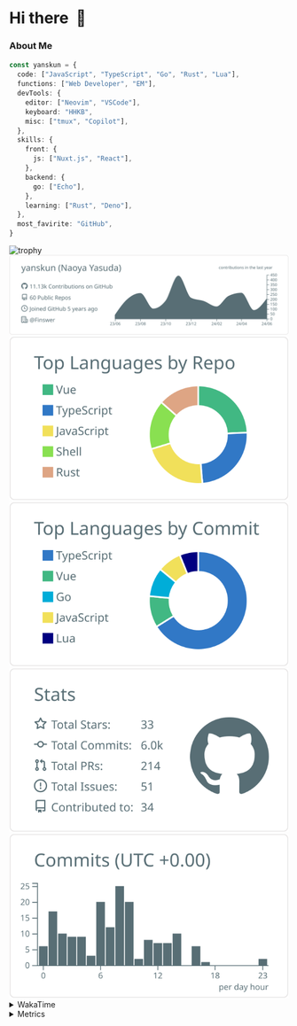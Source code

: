 # Hi there&nbsp; :wave:

### About Me

```ts
const yanskun = {
  code: ["JavaScript", "TypeScript", "Go", "Rust", "Lua"],
  functions: ["Web Developer", "EM"],
  devTools: {
    editor: ["Neovim", "VSCode"],
    keyboard: "HHKB",
    misc: ["tmux", "Copilot"],
  },
  skills: {
    front: {
      js: ["Nuxt.js", "React"],
    },
    backend: {
      go: ["Echo"],
    },
    learning: ["Rust", "Deno"],
  },
  most_favirite: "GitHub",
}
```
<!-- https://github.com/ryo-ma/github-profile-trophy -->
<img src="https://github-profile-trophy.vercel.app/?username=yanskun&theme=onedark&column=3" alt="trophy">

<!-- https://github.com/vn7n24fzkq/github-profile-summary-cards -->
<picture>
  <source media="(prefers-color-scheme: dark)" srcset="https://raw.githubusercontent.com/yanskun/yanskun/master/profile-summary-card-output/nord_dark/0-profile-details.svg">
 <img src="https://raw.githubusercontent.com/yanskun/yanskun/master/profile-summary-card-output/default/0-profile-details.svg">
</picture>
<br>
<picture>
  <source media="(prefers-color-scheme: dark)" srcset="https://raw.githubusercontent.com/yanskun/yanskun/master/profile-summary-card-output/nord_dark/1-repos-per-language.svg">
 <img src="https://raw.githubusercontent.com/yanskun/yanskun/master/profile-summary-card-output/default/1-repos-per-language.svg">
</picture>
<picture>
  <source media="(prefers-color-scheme: dark)" srcset="https://raw.githubusercontent.com/yanskun/yanskun/master/profile-summary-card-output/nord_dark/2-most-commit-language.svg">
 <img src="https://raw.githubusercontent.com/yanskun/yanskun/master/profile-summary-card-output/default/2-most-commit-language.svg">
</picture>
<br>
<picture>
  <source media="(prefers-color-scheme: dark)" srcset="https://raw.githubusercontent.com/yanskun/yanskun/master/profile-summary-card-output/nord_dark/3-stats.svg">
 <img src="https://raw.githubusercontent.com/yanskun/yanskun/master/profile-summary-card-output/default/3-stats.svg">
</picture>
<picture>
  <source media="(prefers-color-scheme: dark)" srcset="https://raw.githubusercontent.com/yanskun/yanskun/master/profile-summary-card-output/nord_dark/4-productive-time.svg">
 <img src="https://raw.githubusercontent.com/yanskun/yanskun/master/profile-summary-card-output/default/4-productive-time.svg">
</picture>

<details>
  <summary>WakaTime</summary>
<!--START_SECTION:waka-->
![Code Time](http://img.shields.io/badge/Code%20Time-906%20hrs%205%20mins-blue)

**🐱 My GitHub Data** 

> 📦 129.0 kB Used in GitHub's Storage 
 > 
> 💼 Opted to Hire
 > 
> 📜 109 Public Repositories 
 > 
> 🔑 3 Private Repositories 
 > 
**I'm an Early 🐤** 

```text
🌞 Morning                18502 commits       ███░░░░░░░░░░░░░░░░░░░░░░   13.63 % 
🌆 Daytime                77717 commits       ██████████████░░░░░░░░░░░   57.25 % 
🌃 Evening                33288 commits       ██████░░░░░░░░░░░░░░░░░░░   24.52 % 
🌙 Night                  6242 commits        █░░░░░░░░░░░░░░░░░░░░░░░░   04.60 % 
```
📅 **I'm Most Productive on Wednesday** 

```text
Monday                   23989 commits       ████░░░░░░░░░░░░░░░░░░░░░   17.67 % 
Tuesday                  28942 commits       █████░░░░░░░░░░░░░░░░░░░░   21.32 % 
Wednesday                33977 commits       ██████░░░░░░░░░░░░░░░░░░░   25.03 % 
Thursday                 24311 commits       ████░░░░░░░░░░░░░░░░░░░░░   17.91 % 
Friday                   18545 commits       ███░░░░░░░░░░░░░░░░░░░░░░   13.66 % 
Saturday                 2747 commits        █░░░░░░░░░░░░░░░░░░░░░░░░   02.02 % 
Sunday                   3238 commits        █░░░░░░░░░░░░░░░░░░░░░░░░   02.39 % 
```


📊 **This Week I Spent My Time On** 

```text
🕑︎ Time Zone: Asia/Tokyo

💬 Programming Languages: 
TypeScript               20 hrs 43 mins      █████████████████████░░░░   84.62 % 
YAML                     1 hr 12 mins        █░░░░░░░░░░░░░░░░░░░░░░░░   04.91 % 
JSON                     57 mins             █░░░░░░░░░░░░░░░░░░░░░░░░   03.93 % 
Markdown                 33 mins             █░░░░░░░░░░░░░░░░░░░░░░░░   02.30 % 
Go                       27 mins             ░░░░░░░░░░░░░░░░░░░░░░░░░   01.90 % 

🔥 Editors: 
VS Code                  21 hrs 18 mins      ██████████████████████░░░   87.06 % 
Neovim                   3 hrs 10 mins       ███░░░░░░░░░░░░░░░░░░░░░░   12.94 % 

💻 Operating System: 
Mac                      24 hrs 28 mins      █████████████████████████   100.00 % 
```


 Last Updated on 26/06/2024 06:25:53 UTC
<!--END_SECTION:waka-->
</details>

<details>
  <summary>Metrics</summary>
  <img src="https://github.com/yanskun/yanskun/blob/main/github-metrics.svg" alt="Metrics">
</details>
